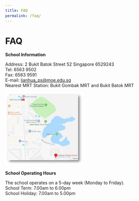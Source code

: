 ```yaml
---
title: FAQ
permalink: /faq/
---
```

# FAQ

**School Information**

Address: 2 Bukit Batok Street 52 Singapore 6529243   
Tel: 6563 9502   
Fax: 6563 9591   
E-mail:&nbsp;[lianhua\_ps@moe.edu.sg](mailto:lianhua_ps@moe.edu.sg)   
Nearest MRT Station: Bukit Gombak MRT and Bukit Batok MRT

<a href="https://www.google.com/maps/@1.3560922,103.7512177,17z" target="_blank"> <img src="/images/lianhuamap.png" style="width:50%"></a>


**School Operating Hours**

The school operates on a 5-day week (Monday to Friday).   
School Term: 7.00am to 6.00pm   
School Holiday: 7.00am to 5.00pm